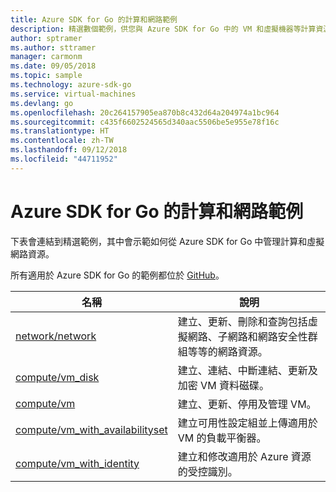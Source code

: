 ```yaml
---
title: Azure SDK for Go 的計算和網路範例
description: 精選數個範例，供您與 Azure SDK for Go 中的 VM 和虛擬機器等計算資源搭配使用。
author: sptramer
ms.author: sttramer
manager: carmonm
ms.date: 09/05/2018
ms.topic: sample
ms.technology: azure-sdk-go
ms.service: virtual-machines
ms.devlang: go
ms.openlocfilehash: 20c264157905ea870b8c432d64a204974a1bc964
ms.sourcegitcommit: c435f6602524565d340aac5506be5e955e78f16c
ms.translationtype: HT
ms.contentlocale: zh-TW
ms.lasthandoff: 09/12/2018
ms.locfileid: "44711952"
---
```

# <a name="azure-sdk-for-go-samples-for-compute-and-networking"></a>Azure SDK for Go 的計算和網路範例

下表會連結到精選範例，其中會示範如何從 Azure SDK for Go 中管理計算和虛擬網路資源。

所有適用於 Azure SDK for Go 的範例都位於 [GitHub](https://github.com/Azure-Samples/azure-sdk-for-go-samples)。

| 名稱 | 說明 |
|------|-------------|
| [network/network](https://github.com/Azure-Samples/azure-sdk-for-go-samples/blob/master/network/network.go) | 建立、更新、刪除和查詢包括虛擬網路、子網路和網路安全性群組等等的網路資源。 |
| [compute/vm_disk](https://github.com/Azure-Samples/azure-sdk-for-go-samples/blob/master/compute/vm_disk.go) | 建立、連結、中斷連結、更新及加密 VM 資料磁碟。 |
| [compute/vm](https://github.com/Azure-Samples/azure-sdk-for-go-samples/blob/master/compute/vm.go) | 建立、更新、停用及管理 VM。 |
| [compute/vm_with_availabilityset](https://github.com/Azure-Samples/azure-sdk-for-go-samples/blob/master/compute/vm_with_availabilityset.go) | 建立可用性設定組並上傳適用於 VM 的負載平衡器。 |
| [compute/vm_with_identity](https://github.com/Azure-Samples/azure-sdk-for-go-samples/blob/master/compute/vm_with_identity.go) | 建立和修改適用於 Azure 資源的受控識別。 | 
